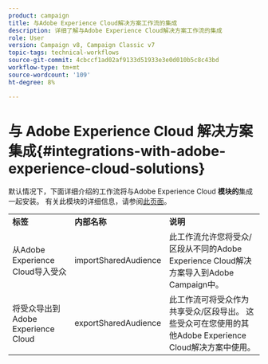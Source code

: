 ```yaml
---
product: campaign
title: 与Adobe Experience Cloud解决方案工作流的集成
description: 详细了解与Adobe Experience Cloud解决方案工作流的集成
role: User
version: Campaign v8, Campaign Classic v7
topic-tags: technical-workflows
source-git-commit: 4cbccf1ad02af9133d51933e3e0d010b5c8c43bd
workflow-type: tm+mt
source-wordcount: '109'
ht-degree: 8%

---
```



# 与 Adobe Experience Cloud 解决方案集成{#integrations-with-adobe-experience-cloud-solutions}

默认情况下，下面详细介绍的工作流将与Adobe Experience Cloud **模块的**&#x200B;集成一起安装。 有关此模块的详细信息，请参阅[此页面](../../v8/connect/integration.md)。

<table> 
 <tbody> 
  <tr> 
   <td> <strong>标签</strong><br /> </td> 
   <td> <strong>内部名称</strong><br /> </td> 
   <td> <strong>说明</strong><br /> </td> 
  </tr> 
  <tr> 
   <td> <span class="uicontrol">从Adobe Experience Cloud导入受众</span> <br /> </td> 
   <td> <span class="uicontrol">importSharedAudience</span> <br /> </td> 
   <td> 此工作流允许您将受众/区段从不同的Adobe Experience Cloud解决方案导入到Adobe Campaign中。<br /> </td> 
  </tr> 
  <tr> 
   <td> <span class="uicontrol">将受众导出到Adobe Experience Cloud</span> <br /> </td> 
   <td> <span class="uicontrol">exportSharedAudience</span> <br /> </td> 
   <td> 此工作流可将受众作为共享受众/区段导出。 这些受众可在您使用的其他Adobe Experience Cloud解决方案中使用。<br /> </td> 
  </tr> 
 </tbody> 
</table>

